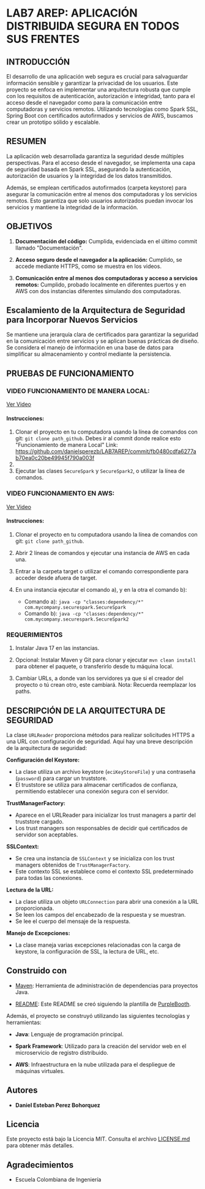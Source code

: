 # LAB7 AREP: APLICACIÓN DISTRIBUIDA SEGURA EN TODOS SUS FRENTES

## INTRODUCCIÓN

El desarrollo de una aplicación web segura es crucial para salvaguardar información sensible y garantizar la privacidad de los usuarios. Este proyecto se enfoca en implementar una arquitectura robusta que cumple con los requisitos de autenticación, autorización e integridad, tanto para el acceso desde el navegador como para la comunicación entre computadoras y servicios remotos. Utilizando tecnologías como Spark SSL, Spring Boot con certificados autofirmados y servicios de AWS, buscamos crear un prototipo sólido y escalable.

## RESUMEN

La aplicación web desarrollada garantiza la seguridad desde múltiples perspectivas. Para el acceso desde el navegador, se implementa una capa de seguridad basada en Spark SSL, asegurando la autenticación, autorización de usuarios y la integridad de los datos transmitidos.

Además, se emplean certificados autofirmados (carpeta keystore) para asegurar la comunicación entre al menos dos computadoras y los servicios remotos. Esto garantiza que solo usuarios autorizados puedan invocar los servicios y mantiene la integridad de la información.

## OBJETIVOS

1. **Documentación del código:** Cumplida, evidenciada en el último commit llamado "Documentación".

2. **Acceso seguro desde el navegador a la aplicación:** Cumplido, se accede mediante HTTPS, como se muestra en los videos.

3. **Comunicación entre al menos dos computadoras y acceso a servicios remotos:** Cumplido, probado localmente en diferentes puertos y en AWS con dos instancias diferentes simulando dos computadoras.

## Escalamiento de la Arquitectura de Seguridad para Incorporar Nuevos Servicios

Se mantiene una jerarquía clara de certificados para garantizar la seguridad en la comunicación entre servicios y se aplican buenas prácticas de diseño. Se considera el manejo de información en una base de datos para simplificar su almacenamiento y control mediante la persistencia.

## PRUEBAS DE FUNCIONAMIENTO

### VIDEO FUNCIONAMIENTO DE MANERA LOCAL:

[Ver Video](https://www.youtube.com/watch?v=4hfWkyvDKWs)

#### Instrucciones:

1. Clonar el proyecto en tu computadora usando la línea de comandos con git: `git clone path_github`.  Debes ir al commit donde realice esto "Funcionamiento de manera Local" Link: https://github.com/danielsperezb/LAB7AREP/commit/fb0480cdfa6277ab70ea0c20be49945f790a003f
2. 
3. Ejecutar las clases `SecureSpark` y `SecureSpark2`, o utilizar la línea de comandos.

### VIDEO FUNCIONAMIENTO EN AWS:

[Ver Video](https://www.youtube.com/watch?v=VTNaIyFQDl0)

#### Instrucciones:

1. Clonar el proyecto en tu computadora usando la línea de comandos con git: `git clone path_github`.
2. Abrir 2 líneas de comandos y ejecutar una instancia de AWS en cada una.
3. Entrar a la carpeta target o utilizar el comando correspondiente para acceder desde afuera de target.
4. En una instancia ejecutar el comando a), y en la otra el comando b):

   - Comando a): `java -cp "classes:dependency/*" com.mycompany.securespark.SecureSpark`
   - Comando b): `java -cp "classes:dependency/*" com.mycompany.securespark.SecureSpark2`

### REQUERIMIENTOS

1. Instalar Java 17 en las instancias.
2. Opcional: Instalar Maven y Git para clonar y ejecutar `mvn clean install` para obtener el paquete, o transferirlo desde tu máquina local.

3. Cambiar URLs, a donde van los servidores ya que si el creador del proyecto o tú crean otro, este cambiará. Nota: Recuerda reemplazar los paths.

## DESCRIPCIÓN DE LA ARQUITECTURA DE SEGURIDAD

La clase `URLReader` proporciona métodos para realizar solicitudes HTTPS a una URL con configuración de seguridad. Aquí hay una breve descripción de la arquitectura de seguridad:

**Configuración del Keystore:**

- La clase utiliza un archivo keystore (`eciKeyStoreFile`) y una contraseña (`password`) para cargar un truststore.
- El truststore se utiliza para almacenar certificados de confianza, permitiendo establecer una conexión segura con el servidor.

**TrustManagerFactory:**

- Aparece en el URLReader para inicializar los trust managers a partir del truststore cargado.
- Los trust managers son responsables de decidir qué certificados de servidor son aceptables.

**SSLContext:**

- Se crea una instancia de `SSLContext` y se inicializa con los trust managers obtenidos de `TrustManagerFactory`.
- Este contexto SSL se establece como el contexto SSL predeterminado para todas las conexiones.

**Lectura de la URL:**

- La clase utiliza un objeto `URLConnection` para abrir una conexión a la URL proporcionada.
- Se leen los campos del encabezado de la respuesta y se muestran.
- Se lee el cuerpo del mensaje de la respuesta.

**Manejo de Excepciones:**

- La clase maneja varias excepciones relacionadas con la carga de keystore, la configuración de SSL, la lectura de URL, etc.

## Construido con

- [Maven](https://maven.apache.org/): Herramienta de administración de dependencias para proyectos Java.

- [README](https://gist.github.com/PurpleBooth/109311bb0361f32d87a2): Este README se creó siguiendo la plantilla de [PurpleBooth](https://gist.github.com/PurpleBooth).

Además, el proyecto se construyó utilizando las siguientes tecnologías y herramientas:

- **Java**: Lenguaje de programación principal.

- **Spark Framework**: Utilizado para la creación del servidor web en el microservicio de registro distribuido.

- **AWS**: Infraestructura en la nube utilizada para el despliegue de máquinas virtuales.

## Autores

- **Daniel Esteban Perez Bohorquez**

## Licencia

Este proyecto está bajo la Licencia MIT. Consulta el archivo [LICENSE.md](LICENSE.md) para obtener más detalles.

## Agradecimientos

- Escuela Colombiana de Ingeniería
